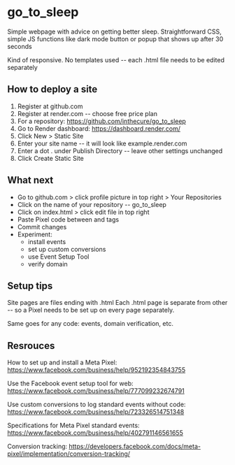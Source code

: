 # go_to_sleep
Simple webpage with advice on getting better sleep. 
Straightforward CSS, simple JS functions like dark mode button or popup that shows up after 30 seconds

Kind of responsive. No templates used -- each .html file needs to be edited separately

## How to deploy a site

1. Register at github.com
2. Register at render.com -- choose free price plan
3. For a repository: https://github.com/inthecure/go_to_sleep
4. Go to Render dashboard:  https://dashboard.render.com/
5. Click New > Static Site
6. Enter your site name -- it will look like example.render.com
7. Enter a dot . under Publish Directory -- leave other settings unchanged
8. Click Create Static Site

## What next

- Go to github.com > click profile picture in top right > Your Repositories
- Click on the name of your repository -- go_to_sleep
- Click on index.html > click edit file in top right
- Paste Pixel code between <head> and </head> tags
- Commit changes
- Experiment:
  *  install events
  *  set up custom conversions
  *  use Event Setup Tool
  *   verify domain

## Setup tips

Site pages are files ending with .html
Each .html page is separate from other -- so a Pixel needs to be set up on every page separately. 

Same goes for any code: events, domain verification, etc.

## Resrouces

How to set up and install a Meta Pixel: https://www.facebook.com/business/help/952192354843755

Use the Facebook event setup tool for web:
https://www.facebook.com/business/help/777099232674791

Use custom conversions to log standard events without code: https://www.facebook.com/business/help/723326514751348

Specifications for Meta Pixel standard events:
https://www.facebook.com/business/help/402791146561655 

Conversion tracking: 
https://developers.facebook.com/docs/meta-pixel/implementation/conversion-tracking/
